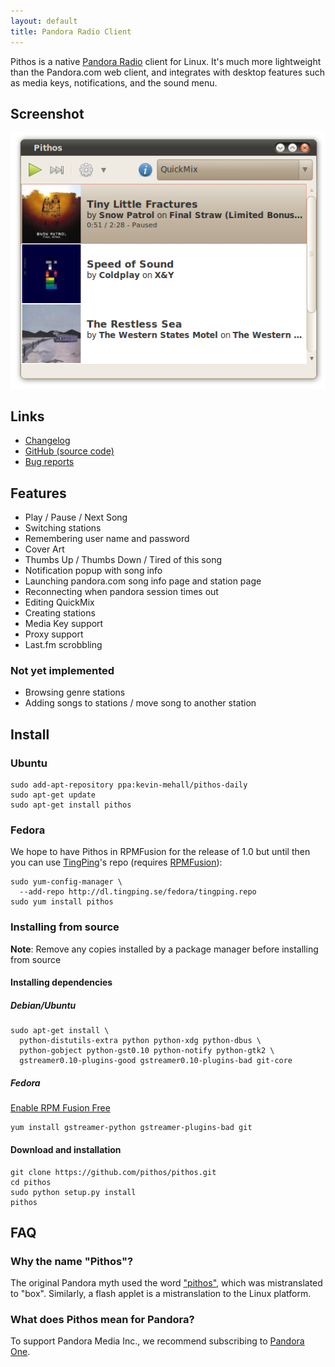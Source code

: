 ```yaml
---
layout: default
title: Pandora Radio Client
---
```


Pithos is a native [Pandora Radio](http://pandora.com) client for Linux. It's much more lightweight
than the Pandora.com web client, and integrates with desktop features such as media
keys, notifications, and the sound menu.

## Screenshot

![Pithos screenshot](img/screenshot0.2.png)

## Links

- [Changelog](changelog.html)
- [GitHub (source code)](https://github.com/pithos/pithos)
- [Bug reports](https://github.com/pithos/pithos/issues)

## Features

- Play / Pause / Next Song
- Switching stations
- Remembering user name and password
- Cover Art
- Thumbs Up / Thumbs Down / Tired of this song
- Notification popup with song info
- Launching pandora.com song info page and station page
- Reconnecting when pandora session times out
- Editing QuickMix
- Creating stations
- Media Key support
- Proxy support
- Last.fm scrobbling
  
### Not yet implemented

- Browsing genre stations
- Adding songs to stations / move song to another station

## Install

### Ubuntu

    sudo add-apt-repository ppa:kevin-mehall/pithos-daily
    sudo apt-get update
    sudo apt-get install pithos

### Fedora

We hope to have Pithos in RPMFusion for the release of 1.0 but until then you can use [TingPing](https://github.com/TingPing)'s repo (requires [RPMFusion](http://rpmfusion.org/Configuration)):

    sudo yum-config-manager \
      --add-repo http://dl.tingping.se/fedora/tingping.repo
    sudo yum install pithos
    
### Installing from source

**Note**: Remove any copies installed by a package manager before installing from source

#### Installing dependencies

##### Debian/Ubuntu

    sudo apt-get install \
      python-distutils-extra python python-xdg python-dbus \
      python-gobject python-gst0.10 python-notify python-gtk2 \
      gstreamer0.10-plugins-good gstreamer0.10-plugins-bad git-core

##### Fedora

[Enable RPM Fusion Free](http://rpmfusion.org/Configuration)

    yum install gstreamer-python gstreamer-plugins-bad git

#### Download and installation

    git clone https://github.com/pithos/pithos.git
    cd pithos
    sudo python setup.py install
    pithos
  
## FAQ

### Why the name "Pithos"?

The original Pandora myth used the word ["pithos"](http://en.wikipedia.org/wiki/Pithos), which was mistranslated to "box". Similarly, a flash applet is a mistranslation to the Linux platform. 
 
### What does Pithos mean for Pandora?

To support Pandora Media Inc., we recommend subscribing to [Pandora One](http://pandora.com/one).
